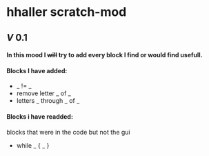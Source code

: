 # hhaller scratch-mod
## *V* 0.1
#### In this mood I ~~will~~ try to add every block I find or would find usefull.
#### Blocks I have added:
* _ != _
* remove letter _ of _
* letters _ through _ of _
#### Blocks i have readded:
blocks that were in the code but not the gui
* while _ { _ }
